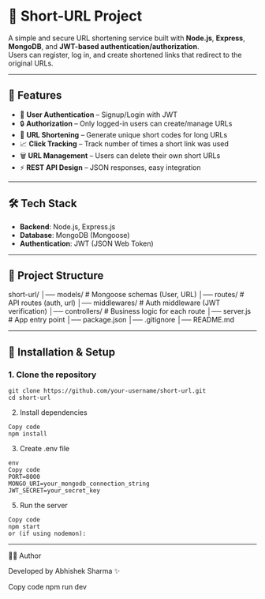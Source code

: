 # 📌 Short-URL Project

A simple and secure URL shortening service built with **Node.js**, **Express**, **MongoDB**, and **JWT-based authentication/authorization**.  
Users can register, log in, and create shortened links that redirect to the original URLs.

---

## 🚀 Features
- 🔑 **User Authentication** – Signup/Login with JWT  
- 🔒 **Authorization** – Only logged-in users can create/manage URLs  
- 🔗 **URL Shortening** – Generate unique short codes for long URLs  
- 📈 **Click Tracking** – Track number of times a short link was used  
- 🗑 **URL Management** – Users can delete their own short URLs  
- ⚡ **REST API Design** – JSON responses, easy integration  

---

## 🛠 Tech Stack
- **Backend**: Node.js, Express.js  
- **Database**: MongoDB (Mongoose)  
- **Authentication**: JWT (JSON Web Token)  

---

## 📂 Project Structure
short-url/
│── models/ # Mongoose schemas (User, URL)
│── routes/ # API routes (auth, url)
│── middlewares/ # Auth middleware (JWT verification)
│── controllers/ # Business logic for each route
│── server.js # App entry point
│── package.json
│── .gitignore
│── README.md

---

## 🔧 Installation & Setup

### 1. Clone the repository
```
git clone https://github.com/your-username/short-url.git
cd short-url
```
2. Install dependencies
```
Copy code
npm install
```
3. Create .env file
```
env
Copy code
PORT=8000
MONGO_URI=your_mongodb_connection_string
JWT_SECRET=your_secret_key
```
5. Run the server
```
Copy code
npm start
or (if using nodemon):
```

---

👨‍💻 Author

Developed by Abhishek Sharma ✨

Copy code
npm run dev

